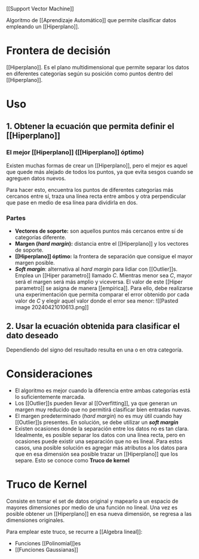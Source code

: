 [[Support Vector Machine]]

Algoritmo de [[Aprendizaje Automático]] que permite clasificar datos empleando un [[Hiperplano]]. 

# Frontera de decisión
[[Hiperplano]]. Es el plano multidimensional que permite separar los datos en diferentes categorías según su posición como puntos dentro del [[Hiperplano]].

# Uso
## 1. Obtener la ecuación que permita definir el [[Hiperplano]]
### El mejor [[Hiperplano]] ([[Hiperplano]] óptimo)
Existen muchas formas de crear un [[Hiperplano]], pero el mejor es aquel que quede más alejado de todos los puntos, ya que evita sesgos cuando se agreguen datos nuevos. 

Para hacer esto, encuentra los puntos de diferentes categorías más cercanos entre sí, traza una línea recta entre ambos y otra perpendicular que pase en medio de esa línea para dividirla en dos. 

### Partes
- **Vectores de soporte:** son aquellos puntos más cercanos entre sí de categorías diferente.
- **Margen (_hard margin_):** distancia entre el [[Hiperplano]] y los vectores de soporte.
- **[[Hiperplano]] óptimo:** la frontera de separación que consigue el mayor margen posible.
- **_Soft margin_**: alternativa al _hard margin_ para lidiar con [[Outlier]]s. Emplea un [[Hiper parametro]] llamado _C_. Mientras menor sea _C_, mayor será el margen será más amplio y viceversa. El valor de este [[Hiper parametro]] se asigna de manera [[empírica]]. Para ello, debe realizarse una experimentación que permita comparar el error obtenido por cada valor de _C_ y elegir aquel valor donde el error sea menor:
	![[Pasted image 20240421010613.png]]

## 2. Usar la ecuación obtenida para clasificar el dato deseado
Dependiendo del signo del resultado resulta en una o en otra categoría.

# Consideraciones
- El algoritmo es mejor cuando la diferencia entre ambas categorías está lo suficientemente marcada.
- Los [[Outlier]]s pueden llevar al [[Overfitting]], ya que generan un margen muy reducido que no permitirá clasificar bien entradas nuevas.
- El margen predeterminado (_hard margin_) no es muy útil cuando hay [[Outlier]]s presentes. En solución, se debe utilizar un **_soft margin_** 
- Existen ocasiones donde la separación entre los datos no es tan clara. Idealmente, es posible separar los datos con una línea recta, pero en ocasiones puede existir una separación que no es lineal. Para estos casos, una posible solución es agregar más atributos a los datos para que en esa dimensión sea posible trazar un [[Hiperplano]] que los separe. Esto se conoce como **Truco de kernel**

# Truco de Kernel
Consiste en tomar el set de datos original y mapearlo a un espacio de mayores dimensiones por medio de una función no lineal. Una vez es posible obtener un [[Hiperplano]] en esa nueva dimensión, se regresa a las dimensiones originales. 

Para emplear este truco, se recurre a [[Algebra lineal]]:

- Funciones [[Polinomial]]es
- [[Funciones Gaussianas]]
